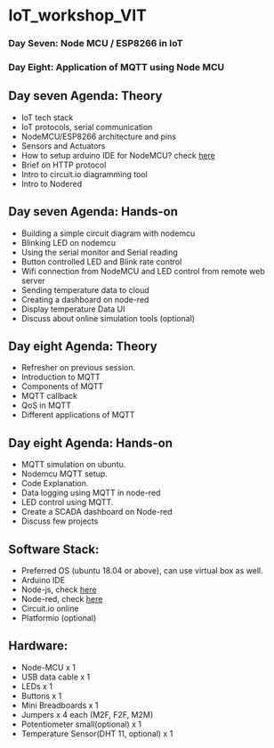 # IoT_workshop_VIT

### Day Seven: Node MCU / ESP8266 in IoT
### Day Eight: Application of MQTT using Node MCU

## Day seven Agenda: Theory

- IoT tech stack
- IoT protocols, serial communication
- NodeMCU/ESP8266 architecture and pins
- Sensors and Actuators
- How to setup arduino IDE for NodeMCU? check [here](day_seven/Arduino_IDE_setup.docx)
- Brief on HTTP protocol
- Intro to circuit.io diagramming tool
- Intro to Nodered

## Day seven Agenda: Hands-on

- Building a simple circuit diagram with nodemcu
- Blinking LED on nodemcu
- Using the serial monitor and Serial reading
- Button controlled LED and Blink rate control
- Wifi connection from NodeMCU and LED control from remote web server
- Sending temperature data to cloud
- Creating a dashboard on node-red
- Display temperature Data UI
- Discuss about online simulation tools (optional)

## Day eight Agenda: Theory

- Refresher on previous session.
- Introduction to MQTT
- Components of MQTT
- MQTT callback
- QoS in MQTT
- Different applications of MQTT

## Day eight Agenda: Hands-on

- MQTT simulation on ubuntu.
- Nodemcu MQTT setup.
- Code Explanation.
- Data logging using MQTT in node-red
- LED control using MQTT. 
- Create a SCADA dashboard on Node-red
- Discuss few projects

## Software Stack:

- Preferred OS (ubuntu 18.04 or above), can use virtual box as well.
- Arduino IDE
- Node-js, check [here](day_seven/node_red_install_guide.md)
- Node-red, check [here](day_seven/node_red_install_guide.md)
- Circuit.io online
- Platformio (optional)

## Hardware:

- Node-MCU x 1
- USB data cable x 1
- LEDs x 1
- Buttons x 1
- Mini Breadboards x 1
- Jumpers x 4 each (M2F, F2F, M2M)
- Potentiometer small(optional) x 1
- Temperature Sensor(DHT 11, optional) x 1
